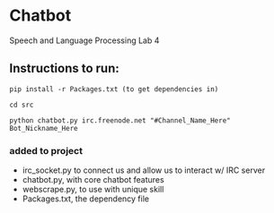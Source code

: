 # Chatbot
Speech and Language Processing Lab 4

## Instructions to run:
```pip install -r Packages.txt (to get dependencies in)```

```cd src``` 

```python chatbot.py irc.freenode.net "#Channel_Name_Here" Bot_Nickname_Here```



### added to project
- irc_socket.py to connect us and allow us to interact w/ IRC server
- chatbot.py, with core chatbot features
- webscrape.py, to use with unique skill
- Packages.txt, the dependency file
